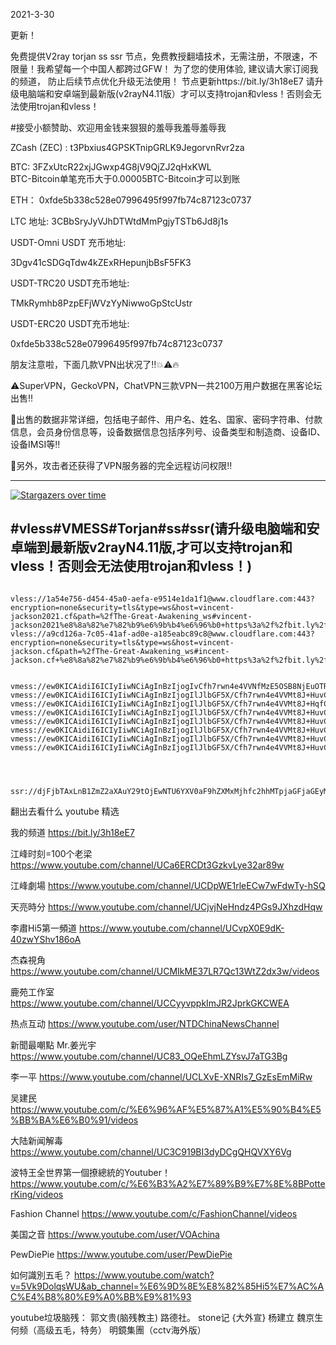 2021-3-30

更新！

免费提供V2ray torjan ss ssr 节点，免费教授翻墙技术，无需注册，不限速，不限量！我希望每一个中国人都跨过GFW！
为了您的使用体验, 建议请大家订阅我的频道， 防止后续节点优化升级无法使用！   节点更新https://bit.ly/3h18eE7
请升级电脑端和安卓端到最新版(v2rayN4.11版）才可以支持trojan和vless！否则会无法使用trojan和vless！


#接受小额赞助、欢迎用金钱来狠狠的羞辱我羞辱羞辱我
 
ZCash (ZEC) : t3Pbxius4GPSKTnipGRLK9JegorvnRvr2za

BTC:   3FZxUtcR22xjJGwxp4G8jV9QjZJ2qHxKWL                               
BTC-Bitcoin单笔充币大于0.00005BTC-Bitcoin才可以到账

ETH： 0xfde5b338c528e07996495f997fb74c87123c0737
  
LTC 地址:   3CBbSryJyVJhDTWtdMmPgjyTSTb6Jd8j1s



USDT-Omni USDT 充币地址:  

3Dgv41cSDGqTdw4kZExRHepunjbBsF5FK3

USDT-TRC20  USDT充币地址:

TMkRymhb8PzpEFjWVzYyNiwwoGpStcUstr

USDT-ERC20 USDT充币地址:
 
0xfde5b338c528e07996495f997fb74c87123c0737
 
 
朋友注意啦，下面几款VPN出状况了‼️💥⚠️🔥

⚠️SuperVPN，GeckoVPN，ChatVPN三款VPN一共2100万用户数据在黑客论坛出售‼️

💢出售的数据非常详细，包括电子邮件、用户名、姓名、国家、密码字符串、付款信息，会员身份信息等，设备数据信息包括序列号、设备类型和制造商、设备ID、设备IMSI等‼️

💢另外，攻击者还获得了VPN服务器的完全远程访问权限‼️

--------------------------------
[![Stargazers over time](
https://github.com/JACKUSR2089/v2ray-subscribed/blob/master/3-28.PNG)](https://starchart.cc/phlinhng/v2ray-tcp-tls-web)


 
#vless#VMESS#Torjan#ss#ssr(请升级电脑端和安卓端到最新版v2rayN4.11版,才可以支持trojan和vless！否则会无法使用trojan和vless！)
----------------------------------------------------------------------------------------------------------------------------------------------------
~~~

vless://1a54e756-d454-45a0-aefa-e9514e1da1f1@www.cloudflare.com:443?encryption=none&security=tls&type=ws&host=vincent-jackson2021.cf&path=%2fThe-Great-Awakening_ws#vincent-jackson2021%e8%8a%82%e7%82%b9%e6%9b%b4%e6%96%b0+https%3a%2f%2fbit.ly%2f3h18eE7+++
vless://a9cd126a-7c05-41af-ad0e-a185eabc89c8@www.cloudflare.com:443?encryption=none&security=tls&type=ws&host=vincent-jackson.cf&path=%2fThe-Great-Awakening_ws#incent-jackson.cf+%e8%8a%82%e7%82%b9%e6%9b%b4%e6%96%b0+https%3a%2f%2fbit.ly%2f3h18eE7+++


vmess://ew0KICAidiI6ICIyIiwNCiAgInBzIjogIvCfh7rwn4e4VVNfMzE5OSB8NjEuOTRNYiIsDQogICJhZGQiOiAiMTczLjgyLjI0MC4yNDUiLA0KICAicG9ydCI6ICI0NDMiLA0KICAiaWQiOiAiMjE5YmUyZjktNTczZC00NTA3LTllOWItNzRiMzg1YmExYzljIiwNCiAgImFpZCI6ICIxMCIsDQogICJuZXQiOiAid3MiLA0KICAidHlwZSI6ICJub25lIiwNCiAgImhvc3QiOiAiY2MuaGNpYWhjaXBoY2llLmNsdWIiLA0KICAicGF0aCI6ICIvMDU3NGExMTBlMTM4ZGQvIiwNCiAgInRscyI6ICJ0bHMiDQp9
vmess://ew0KICAidiI6ICIyIiwNCiAgInBzIjogIlJlbGF5X/Cfh7rwn4e4VVMt8J+HuvCfh7hVU18zMjAwIHw2OC45Mk1iIiwNCiAgImFkZCI6ICJjbC5sb29nc29tLnh5eiIsDQogICJwb3J0IjogIjQ0MyIsDQogICJpZCI6ICJlNzIzNGE3ZS0zY2EyLTQxZDUtOWI4Yi02MzM2YWEyZmJjNzIiLA0KICAiYWlkIjogIjQiLA0KICAibmV0IjogIndzIiwNCiAgInR5cGUiOiAibm9uZSIsDQogICJob3N0IjogIiIsDQogICJwYXRoIjogIi92IiwNCiAgInRscyI6ICJ0bHMiDQp9
vmess://ew0KICAidiI6ICIyIiwNCiAgInBzIjogIlJlbGF5X/Cfh7rwn4e4VVMt8J+HqfCfh6pERV8zMjAxIHwyOC41Nk1iIiwNCiAgImFkZCI6ICIxMDQuMTguNy4xMzgiLA0KICAicG9ydCI6ICI0NDMiLA0KICAiaWQiOiAiM2I1ZTI1OGUtOGM1ZS00NWQzLWI3ZDItMDJjOGY1ZmMwYmIyIiwNCiAgImFpZCI6ICIxIiwNCiAgIm5ldCI6ICJ3cyIsDQogICJ0eXBlIjogIm5vbmUiLA0KICAiaG9zdCI6ICJjZG5kZS5pcnRleXoudG9kYXkiLA0KICAicGF0aCI6ICIvIiwNCiAgInRscyI6ICJ0bHMiDQp9
vmess://ew0KICAidiI6ICIyIiwNCiAgInBzIjogIlJlbGF5X/Cfh7rwn4e4VVMt8J+HuvCfh7hVU18zMjAyIHw1OC4xMU1iIiwNCiAgImFkZCI6ICJ2Mi0xNC5zc3JzdWIub25lIiwNCiAgInBvcnQiOiAiNDQzIiwNCiAgImlkIjogImIwYmNiNjU4LThlMTctMTFlYi05NWQ4LThmNmQyMGY5ZTZhZCIsDQogICJhaWQiOiAiMCIsDQogICJuZXQiOiAid3MiLA0KICAidHlwZSI6ICJub25lIiwNCiAgImhvc3QiOiAiIiwNCiAgInBhdGgiOiAiL2p6aXJDd05ZLyIsDQogICJ0bHMiOiAidGxzIg0KfQ==
vmess://ew0KICAidiI6ICIyIiwNCiAgInBzIjogIlJlbGF5X/Cfh7rwn4e4VVMt8J+HuvCfh7hVU18zMjAzIHw1MC4zM01iIiwNCiAgImFkZCI6ICJ2Mi0xMC5zc3JzdWIub25lIiwNCiAgInBvcnQiOiAiNDQzIiwNCiAgImlkIjogIjhhZDY5YTM2LThkNjItMTFlYi1iODllLTAwMTY5MDliMzVkYSIsDQogICJhaWQiOiAiMCIsDQogICJuZXQiOiAid3MiLA0KICAidHlwZSI6ICJub25lIiwNCiAgImhvc3QiOiAiIiwNCiAgInBhdGgiOiAiL01qYjZQWTljLyIsDQogICJ0bHMiOiAidGxzIg0KfQ==
vmess://ew0KICAidiI6ICIyIiwNCiAgInBzIjogIlJlbGF5X/Cfh7rwn4e4VVMt8J+HuvCfh7hVU18zMjA0IHwxMTIuMzhNYiIsDQogICJhZGQiOiAiY3cubG9vZ3NvbS54eXoiLA0KICAicG9ydCI6ICI0NDMiLA0KICAiaWQiOiAiZWUzNDI1NDAtZTY4Yi00ZTEyLWI2NDEtMzYzMmZjYzM3MmZlIiwNCiAgImFpZCI6ICI0IiwNCiAgIm5ldCI6ICJ3cyIsDQogICJ0eXBlIjogIm5vbmUiLA0KICAiaG9zdCI6ICIiLA0KICAicGF0aCI6ICIvdiIsDQogICJ0bHMiOiAidGxzIg0KfQ==
vmess://ew0KICAidiI6ICIyIiwNCiAgInBzIjogIlJlbGF5X/Cfh7rwn4e4VVMt8J+HuvCfh7hVU18zMjA2IHwyNC44OU1iIiwNCiAgImFkZCI6ICIzLmlvcXIuY24iLA0KICAicG9ydCI6ICI4MDgwIiwNCiAgImlkIjogIjY1N2Y3OTgxLTAxMzgtNGM5OS05MTk5LTUxZjYyMDAyZDhlNSIsDQogICJhaWQiOiAiMSIsDQogICJuZXQiOiAid3MiLA0KICAidHlwZSI6ICJub25lIiwNCiAgImhvc3QiOiAiIiwNCiAgInBhdGgiOiAiLzEyMzQiLA0KICAidGxzIjogIiINCn0=
vmess://ew0KICAidiI6ICIyIiwNCiAgInBzIjogIlJlbGF5X/Cfh7rwn4e4VVMt8J+HuvCfh7hVU18zMjA3IHw2Ni41OU1iIiwNCiAgImFkZCI6ICJjaC5sb29nc29tLnh5eiIsDQogICJwb3J0IjogIjQ0MyIsDQogICJpZCI6ICI3OTliMjMzMC0zMTgzLTQwZTQtODIxZC0xZDAyODQxYmI5OTIiLA0KICAiYWlkIjogIjQiLA0KICAibmV0IjogIndzIiwNCiAgInR5cGUiOiAibm9uZSIsDQogICJob3N0IjogIiIsDQogICJwYXRoIjogIi92IiwNCiAgInRscyI6ICJ0bHMiDQp9




ssr://djFjbTAxLnB1ZmZ2aXAuY29tOjEwNTU6YXV0aF9hZXMxMjhfc2hhMTpjaGFjaGEyMC1pZXRmOnBsYWluOlVHRnZablUvP29iZnNwYXJhbT1ORFkwTVRnek9UWXdOaTV0YVdOeWIzTnZablF1WTI5dCZwcm90b3BhcmFtPU16azJNRFk2ZUdoa1luZzNiSEZ5T1djJnJlbWFya3M9VzNZeVhTRG1sNlhtbkt3d01RJmdyb3VwPTVyT2g2SXFaNUxxUg
 ~~~
翻出去看什么
youtube 精选

我的频道                       https://bit.ly/3h18eE7
 
江峰时刻=100个老梁                 https://www.youtube.com/channel/UCa6ERCDt3GzkvLye32ar89w

江峰劇場                  https://www.youtube.com/channel/UCDpWE1rleECw7wFdwTy-hSQ

天亮時分                  https://www.youtube.com/channel/UCjvjNeHndz4PGs9JXhzdHqw

李肅Hi5第一頻道            https://www.youtube.com/channel/UCvpX0E9dK-40zwYShv186oA

杰森視角                   https://www.youtube.com/channel/UCMIkME37LR7Qc13WtZ2dx3w/videos           
 
鹿苑工作室                 https://www.youtube.com/channel/UCCyyvppkImJR2JprkGKCWEA

热点互动                   https://www.youtube.com/user/NTDChinaNewsChannel

新聞最嘲點 Mr.姜光宇        https://www.youtube.com/channel/UC83_OQeEhmLZYsvJ7aTG3Bg

李一平                     https://www.youtube.com/channel/UCLXvE-XNRIs7_GzEsEmMiRw

吴建民                     https://www.youtube.com/c/%E6%96%AF%E5%87%A1%E5%90%B4%E5%BB%BA%E6%B0%91/videos

大陆新闻解毒                https://www.youtube.com/channel/UC3C919BI3dyDCgQHQVXY6Vg

波特王全世界第一個撩總統的Youtuber！https://www.youtube.com/c/%E6%B3%A2%E7%89%B9%E7%8E%8BPotterKing/videos

Fashion Channel            https://www.youtube.com/c/FashionChannel/videos

美国之音                    https://www.youtube.com/user/VOAchina  

PewDiePie                  https://www.youtube.com/user/PewDiePie 

如何識別五毛？             https://www.youtube.com/watch?v=5Vk9DolqsWU&ab_channel=%E6%9D%8E%E8%82%85Hi5%E7%AC%AC%E4%B8%80%E9%A0%BB%E9%81%93

youtube垃圾脑残： 郭文贵(脑残教主)  路德社。   stone记 {大外宣}  杨建立  魏京生   何频（高级五毛，特务）  明鏡集團（cctv海外版）
